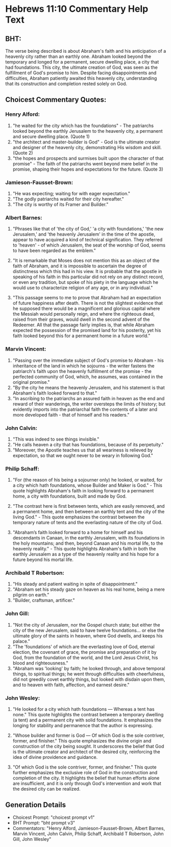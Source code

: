# Hebrews 11:10 Commentary Help Text

## BHT:
The verse being described is about Abraham's faith and his anticipation of a heavenly city rather than an earthly one. Abraham looked beyond the temporary and longed for a permanent, secure dwelling place, a city that had foundations. This city, the ultimate creation of God, was seen as the fulfillment of God's promise to him. Despite facing disappointments and difficulties, Abraham patiently awaited this heavenly city, understanding that its construction and completion rested solely on God.

## Choicest Commentary Quotes:
### Henry Alford:
1. "he waited for the city which has the foundations" - The patriarchs looked beyond the earthly Jerusalem to the heavenly city, a permanent and secure dwelling place. (Quote 1)
2. "the architect and master-builder is God" - God is the ultimate creator and designer of the heavenly city, demonstrating His wisdom and skill. (Quote 2)
3. "the hopes and prospects and surmises built upon the character of that promise" - The faith of the patriarchs went beyond mere belief in the promise, shaping their hopes and expectations for the future. (Quote 3)

### Jamieson-Fausset-Brown:
1. "He was expecting; waiting for with eager expectation."
2. "The godly patriarchs waited for their city hereafter."
3. "The city is worthy of its Framer and Builder."

### Albert Barnes:
1. "Phrases like that of 'the city of God,' 'a city with foundations,' 'the new Jerusalem,' and 'the heavenly Jerusalem' in the time of the apostle, appear to have acquired a kind of technical signification. They referred to 'heaven' - of which Jerusalem, the seat of the worship of God, seems to have been regarded as the emblem." 

2. "It is remarkable that Moses does not mention this as an object of the faith of Abraham, and it is impossible to ascertain the degree of distinctness which this had in his view. It is probable that the apostle in speaking of his faith in this particular did not rely on any distinct record, or even any tradition, but spoke of his piety in the language which he would use to characterize religion of any age, or in any individual."

3. "This passage seems to me to prove that Abraham had an expectation of future happiness after death. There is not the slightest evidence that he supposed there would be a magnificent and glorious capital where the Messiah would personally reign, and where the righteous dead, raised from their graves, would dwell in the second advent of the Redeemer. All that the passage fairly implies is, that while Abraham expected the possession of the promised land for his posterity, yet his faith looked beyond this for a permanent home in a future world."

### Marvin Vincent:
1. "Passing over the immediate subject of God's promise to Abraham - his inheritance of the land in which he sojourns - the writer fastens the patriarch's faith upon the heavenly fulfillment of the promise - the perfected community of God, which, he assumes, was contained in the original promise."
2. "By the city he means the heavenly Jerusalem, and his statement is that Abraham's faith looked forward to that."
3. "In ascribing to the patriarchs an assured faith in heaven as the end and reward of their wanderings, the writer oversteps the limits of history; but evidently imports into the patriarchal faith the contents of a later and more developed faith - that of himself and his readers."

### John Calvin:
1. "This was indeed to see things invisible."
2. "He calls heaven a city that has foundations, because of its perpetuity."
3. "Moreover, the Apostle teaches us that all weariness is relieved by expectation, so that we ought never to be weary in following God."

### Philip Schaff:
1. "For (the reason of his being a sojourner only) he looked, or waited, for a city which hath foundations, whose Builder and Maker is God." - This quote highlights Abraham's faith in looking forward to a permanent home, a city with foundations, built and made by God.

2. "The contrast here is first between tents, which are easily removed, and a permanent home, and then between an earthly tent and the city of the living God." - This quote emphasizes the contrast between the temporary nature of tents and the everlasting nature of the city of God.

3. "Abraham’s faith looked forward to a home for himself and his descendants in Canaan, in the earthly Jerusalem, with its foundations in the holy mountains; and then, beyond Canaan and his mortal life, to the heavenly reality." - This quote highlights Abraham's faith in both the earthly Jerusalem as a type of the heavenly reality and his hope for a future beyond his mortal life.

### Archibald T Robertson:
1. "His steady and patient waiting in spite of disappointment." 
2. "Abraham set his steady gaze on heaven as his real home, being a mere pilgrim on earth." 
3. "Builder, craftsman, artificer."

### John Gill:
1. "Not the city of Jerusalem, nor the Gospel church state; but either the city of the new Jerusalem, said to have twelve foundations... or else the ultimate glory of the saints in heaven, where God dwells, and keeps his palace."
2. "The 'foundations' of which are the everlasting love of God, eternal election, the covenant of grace, the promise and preparation of it by God, from the foundation of the world, and the Lord Jesus Christ, his blood and righteousness."
3. "Abraham was 'looking' by faith; he looked through, and above temporal things, to spiritual things; he went through difficulties with cheerfulness, did not greedily covet earthly things, but looked with disdain upon them, and to heaven with faith, affection, and earnest desire."

### John Wesley:
1. "He looked for a city which hath foundations — Whereas a tent has none." This quote highlights the contrast between a temporary dwelling (a tent) and a permanent city with solid foundations. It emphasizes the longing for stability and permanence that the author is expressing.

2. "Whose builder and former is God — Of which God is the sole contriver, former, and finisher." This quote emphasizes the divine origin and construction of the city being sought. It underscores the belief that God is the ultimate creator and architect of the desired city, reinforcing the idea of divine providence and guidance.

3. "Of which God is the sole contriver, former, and finisher." This quote further emphasizes the exclusive role of God in the construction and completion of the city. It highlights the belief that human efforts alone are insufficient, and it is only through God's intervention and work that the desired city can be realized.


## Generation Details
- Choicest Prompt: "choicest prompt v1"
- BHT Prompt: "bht prompt v3"
- Commentators: "Henry Alford, Jamieson-Fausset-Brown, Albert Barnes, Marvin Vincent, John Calvin, Philip Schaff, Archibald T Robertson, John Gill, John Wesley"
